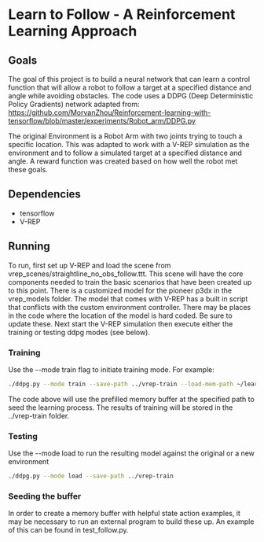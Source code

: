 # Learn to Follow - A Reinforcement Learning Approach

## Goals
The goal of this project is to build a neural network that can learn a control function that will allow a robot
to follow a target at a specified distance and angle while avoiding obstacles.  The code uses a DDPG (Deep Deterministic Policy Gradients)
network adapted from: https://github.com/MorvanZhou/Reinforcement-learning-with-tensorflow/blob/master/experiments/Robot_arm/DDPG.py

The original Environment is a Robot Arm with two joints trying to touch a specific location. This was adapted to work with a V-REP simulation 
as the environment and to follow a simulated target at a specified distance and angle. A reward function was created based on how well the
robot met these goals.

## Dependencies
 - tensorflow
 - V-REP

## Running

To run, first set up V-REP and load the scene from vrep_scenes/straightline_no_obs_follow.ttt.  This scene will have the core components
needed to train the basic scenarios that have been created up to this point.  There is a customized model for the pioneer p3dx in the
vrep_models folder.  The model that comes with V-REP has a built in script that conflicts with the custom environment controller. There may
be places in the code where the location of the model is hard coded.  Be sure to update these. Next start the V-REP simulation then execute
either the training or testing ddpg modes (see below).

### Training
Use the --mode train flag to initiate training mode.  For example:

```bash
./ddpg.py --mode train --save-path ../vrep-train --load-mem-path ~/learn_to_follow_mem_10k_in_a_circle
```

The code above will use the prefilled memory buffer at the specified path to seed the learning process.  The results of training will be stored
in the ../vrep-train folder.

### Testing
Use the --mode load to run the resulting model against the original or a new environment

```bash
./ddpg.py --mode load --save-path ../vrep-train
```

### Seeding the buffer
In order to create a memory buffer with helpful state action examples, it may be necessary to run an external program to build these up.
An example of this can be found in test_follow.py.
